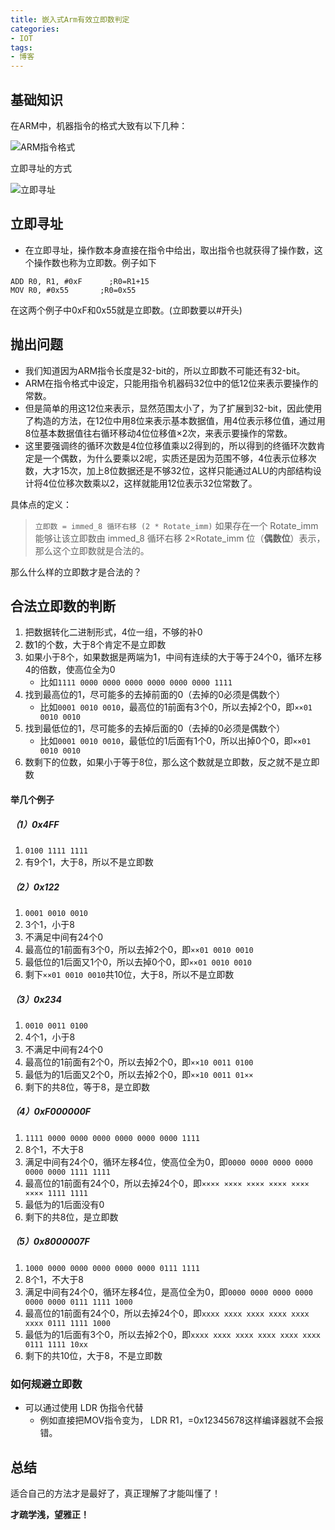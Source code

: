 ```yaml
---
title: 嵌入式Arm有效立即数判定
categories: 
- IOT
tags: 
- 博客
---
```


## 基础知识

在ARM中，机器指令的格式大致有以下几种：

![ARM指令格式](https://i.loli.net/2020/03/20/c72UbFNXZRYlOeW.png)

立即寻址的方式

![立即寻址](https://i.loli.net/2020/03/20/tmnH2LwKNMQIYyO.png)

## 立即寻址

+ 在立即寻址，操作数本身直接在指令中给出，取出指令也就获得了操作数，这个操作数也称为立即数。例子如下

````assembly
ADD R0, R1, #0xF      ;R0=R1+15
MOV R0, #0x55       ;R0=0x55 
````

在这两个例子中0xF和0x55就是立即数。(立即数要以#开头)

## 抛出问题

+ 我们知道因为ARM指令长度是32-bit的，所以立即数不可能还有32-bit。
+ ARM在指令格式中设定，只能用指令机器码32位中的低12位来表示要操作的常数。
+ 但是简单的用这12位来表示，显然范围太小了，为了扩展到32-bit，因此使用了构造的方法，在12位中用8位来表示基本数据值，用4位表示移位值，通过用8位基本数据值往右循环移动4位位移值×2次，来表示要操作的常数。
+ 这里要强调终的循环次数是4位位移值乘以2得到的，所以得到的终循环次数肯定是一个偶数，为什么要乘以2呢，实质还是因为范围不够，4位表示位移次数，大才15次，加上8位数据还是不够32位，这样只能通过ALU的内部结构设计将4位位移次数乘以2，这样就能用12位表示32位常数了。



具体点的定义：

> `立即数 = immed_8 循环右移 (2 * Rotate_imm)`
> 如果存在一个 Rotate_imm 能够让该立即数由 immed_8 循环右移 2×Rotate_imm 位（**偶数位**）表示，那么这个立即数就是合法的。

那么什么样的立即数才是合法的？

## 合法立即数的判断

1. 把数据转化二进制形式，4位一组，不够的补0
2. 数1的个数，大于8个肯定不是立即数
3. 如果小于8个，如果数据是两端为1，中间有连续的大于等于24个0，循环左移4的倍数，使高位全为0
   + 比如`1111 0000 0000 0000 0000 0000 0000 1111`
4. 找到最高位的1，尽可能多的去掉前面的0（去掉的0必须是偶数个）
   + 比如`0001 0010 0010`，最高位的1前面有3个0，所以去掉2个0，即`××01 0010 0010`
5. 找到最低位的1，尽可能多的去掉后面的0（去掉的0必须是偶数个）
   + 比如`0001 0010 0010`，最低位的1后面有1个0，所以出掉0个0，即`××01 0010 0010`
6. 数剩下的位数，如果小于等于8位，那么这个数就是立即数，反之就不是立即数

#### 举几个例子

##### （1）0x4FF

1. `0100 1111 1111`
2. 有9个1，大于8，所以不是立即数

##### （2）0x122

1. `0001 0010 0010`
2. 3个1，小于8
3. 不满足中间有24个0
4. 最高位的1前面有3个0，所以去掉2个0，即`××01 0010 0010`
5. 最低位的1后面又1个0，所以去掉0个0，即`××01 0010 0010`
6. 剩下`××01 0010 0010`共10位，大于8，所以不是立即数

##### （3）0x234	

1. `0010 0011 0100`
2. 4个1，小于8
3. 不满足中间有24个0
4. 最高位的1前面有2个0，所以去掉2个0，即`××10 0011 0100`
5. 最低为的1后面又2个0，所以去掉2个0，即`××10 0011 01××`
6. 剩下的共8位，等于8，是立即数

##### （4）0xF000000F	

1. `1111 0000 0000 0000 0000 0000 0000 1111`
2. 8个1，不大于8
3. 满足中间有24个0，循环左移4位，使高位全为0，即`0000 0000 0000 0000 0000 0000 1111 1111`
4. 最高位的1前面有24个0，所以去掉24个0，即`×××× ×××× ×××× ×××× ×××× ×××× 1111 1111`
5. 最低为的1后面没有0
6. 剩下的共8位，是立即数

##### （5）0x8000007F

1. `1000 0000 0000 0000 0000 0000 0111 1111`
2. 8个1，不大于8
3. 满足中间有24个0，循环左移4位，是高位全为0，即`0000 0000 0000 0000 0000 0000 0111 1111 1000`
4. 最高位的1前面有24个0，所以去掉24个0，即`xxxx xxxx xxxx xxxx xxxx xxxx 0111 1111 1000`
5. 最低为的1后面有3个0，所以去掉2个0，即`xxxx xxxx xxxx xxxx xxxx xxxx 0111 1111 10xx`
6. 剩下的共10位，大于8，不是立即数

### 如何规避立即数

+ 可以通过使用 LDR 伪指令代替
  + 例如直接把MOV指令变为， LDR R1，=0x12345678这样编译器就不会报错。

## 总结

适合自己的方法才是最好了，真正理解了才能叫懂了！

**才疏学浅，望雅正！**
